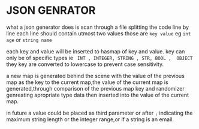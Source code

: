 # JSON GENRATOR

what a json generator does is scan through a file splitting the code line by line
each line should contain utmost two values those are `key value` eg `int age` or `string name`

each key and value   will be inserted to hasmap of key and value.
key can only be of specific types ie ` INT , INTEGER, STRING , STR, BOOL ,  OBJECT`
they key are converted to lowercase to prevent case sensitivity.

a new map is generated behind the scene with the value of the previous map as the key to the current map,the value of the current map is generated,through comparison of the previous map key and randomizer genreating apropriate type data then inserted into the value of the current map.


in future a value could be placed  as third parameter or after `;` indicating the maximum string length or the integer range,or if a string is an email.